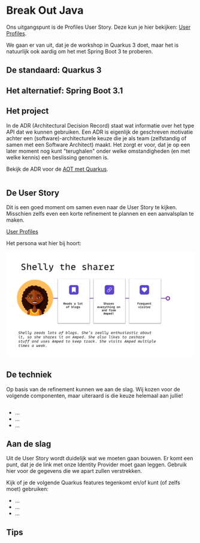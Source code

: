 # Break Out Java

Ons uitgangspunt is de Profiles User Story. Deze kun je hier bekijken: [User Profiles](../../docs/backlog/2.%20User%20profiles.md).

We gaan er van uit, dat je de workshop in Quarkus 3 doet, maar het is natuurlijk ook aardig om het met Spring Boot 3 te proberen.

## De standaard: Quarkus 3




## Het alternatief: Spring Boot 3.1




## Het project

In de ADR (Architectural Decision Record) staat wat informatie over het type API dat we kunnen gebruiken. Een ADR is eigenlijk de geschreven motivatie achter een (software)-architecturele keuze die je als team (zelfstandig of samen met een Software Architect) maakt. Het zorgt er voor, dat je op een later moment nog kunt "terughalen" onder welke omstandigheden (en met welke kennis) een beslissing genomen is. 

Bekijk de ADR voor de [AOT met Quarkus](../../docs/ADR/2.%20AOT%20met%20Quarkus.md).

```

```

## De User Story

Dit is een goed moment om samen even naar de User Story te kijken. Misschien zelfs even een korte refinement te plannen en een aanvalsplan te maken. 

[User Profiles](../../docs/backlog/2.%20User%20profiles.md)

Het persona wat hier bij hoort:

![](../../docs/personas/shelly.png)


## De techniek

Op basis van de refinement kunnen we aan de slag. Wij kozen voor de volgende componenten, maar uiteraard is die keuze helemaal aan jullie!

```

```

* ...
* ...
* ...

## Aan de slag

Uit de User Story wordt duidelijk wat we moeten gaan bouwen. Er komt een punt, dat je de link met onze Identity Provider moet gaan leggen. Gebruik hier voor de gegevens die we apart zullen verstrekken.

Kijk of je de volgende Quarkus features tegenkomt en/of kunt (of zelfs moet) gebruiken:
* ...
* ...
* ...

## Tips

